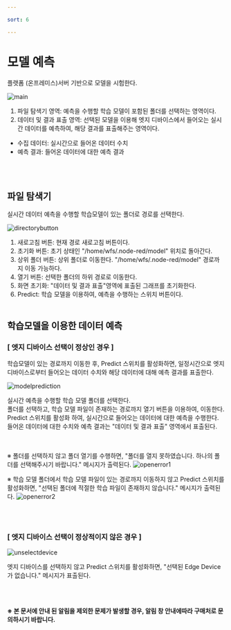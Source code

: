```yaml
---

sort: 6

---
```




# 모델 예측

플랫폼 (온프레미스)서버 기반으로 모델을 시험한다.<br/>

![main](images/5.ModelPredict/1.main.png)

1. 파일 탐색기 영역: 예측을 수행할 학습 모델이 포함된 폴더를 선택하는 영역이다.
2. 데이터 및 결과 표출 영역: 선택된 모델을 이용해 엣지 디바이스에서 들어오는 실시간 데이터를 예측하여, 해당 결과를 표출해주는 영역이다.
- 수집 데이터: 실시간으로 들어온 데이터 수치
- 예측 결과: 들어온 데이터에 대한 예측 결과

<br/><br/>

## 파일 탐색기

실시간 데이터 예측을 수행할 학습모델이 있는 폴더로 경로를 선택한다.<br/>

![directorybutton](images/5.ModelPredict/2.button.png)

1. 새로고침 버튼: 현재 경로 새로고침 버튼이다. 
2. 초기화 버튼: 초기 상태인 "/home/wfs/.node-red/model" 위치로 돌아간다. 
3. 상위 폴더 버튼: 상위 폴더로 이동한다. "/home/wfs/.node-red/model" 경로까지 이동 가능하다. 
4. 열기 버튼: 선택한 폴더의 하위 경로로 이동한다.
5. 화면 초기화: "데이터 및 결과 표출"영역에 표출된 그래프를 초기화한다.
6. Predict: 학습 모델을 이용하여, 예측을 수행하는 스위치 버튼이다. 
<br/><br/>


## 학습모델을 이용한 데이터 예측

### [ 엣지 디바이스 선택이 정상인 경우 ]

학습모델이 있는 경로까지 이동한 후, Predict 스위치를 활성화하면, 일정시간으로 엣지 디바이스로부터 들어오는 데이터 수치와 해당 데이터에 대해 예측 결과를 표출한다.<br/>

![modelprediction](images/5.ModelPredict/4.normalPredict.png)

실시간 예측을 수행할 학습 모델 폴더를 선택한다.<br/>
폴더를 선택하고, 학습 모델 파일이 존재하는 경로까지 열기 버튼을 이용하여, 이동한다.<br/> 
Predict 스위치를 활성화 하여, 실시간으로 들어오는 데이터에 대한 예측을 수행한다.<br/> 
들어온 데이터에 대한 수치와 예측 결과는 "데이터 및 결과 표출" 영역에서 표출된다.

<br/><br/>
※ 폴더를 선택하지 않고 폴더 열기를 수행하면, "폴더를 열지 못하였습니다. 하나의 폴더를 선택해주시기 바랍니다." 메시지가 출력된다.
![openerror1](images/5.ModelPredict/3-2.openerror.png)

※ 학습 모델 폴더에서 학습 모델 파일이 있는 경로까지 이동하지 않고 Predict 스위치를 활성화하면, "선택된 폴더에 적절한 학습 파일이 존재하지 않습니다." 메시지가 출력된다.
![openerror2](images/5.ModelPredict/3.openerror.png)


<br/><br/>

### [ 엣지 디바이스 선택이 정상적이지 않은 경우 ]

![unselectdevice](images/5.ModelPredict/5.devicenotexist.png)

엣지 디바이스를 선택하지 않고 Predict 스위치를 활성화하면, "선택된 Edge Device가 없습니다." 메시지가 표출된다.

<br/><br/>


**※ 본 문서에 안내 된 알림을 제외한 문제가 발생할 경우, 알림 창 안내에따라 구매처로 문의하시기 바랍니다.**
